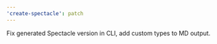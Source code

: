 ```yaml
---
'create-spectacle': patch
---
```


Fix generated Spectacle version in CLI, add custom types to MD output.
